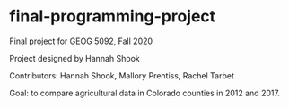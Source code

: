 # final-programming-project
Final project for GEOG 5092, Fall 2020

Project designed by Hannah Shook

Contributors: Hannah Shook, Mallory Prentiss, Rachel Tarbet

Goal: to compare agricultural data in Colorado counties in 2012 and 2017.

